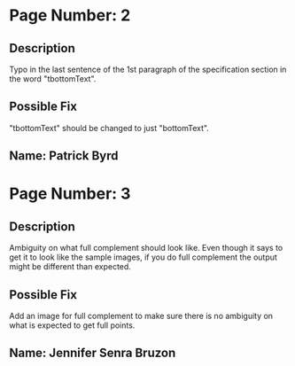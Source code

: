 # Page Number: 2

## Description
Typo in the last sentence of the 1st paragraph of the specification section in the word "tbottomText".

## Possible Fix
"tbottomText" should be changed to just "bottomText".

## Name: Patrick Byrd

# Page Number: 3

## Description
Ambiguity on what full complement should look like. Even though it says to get it to look like the sample images, if you do full complement the output might be different than expected.

## Possible Fix
Add an image for full complement to make sure there is no ambiguity on what is expected to get full points.

## Name: Jennifer Senra Bruzon